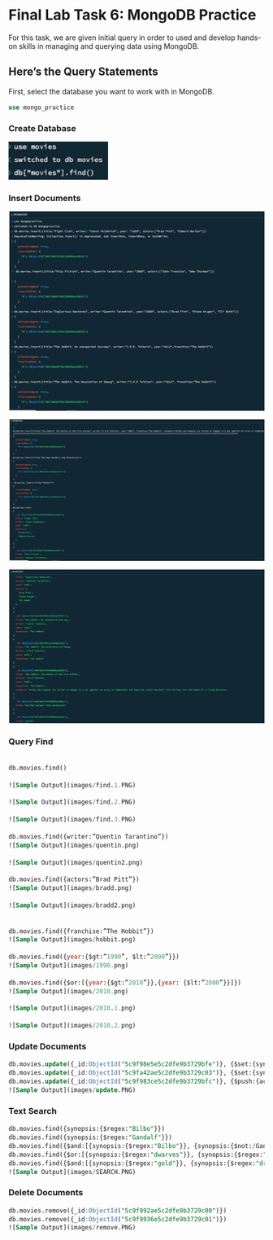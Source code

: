 # Final Lab Task 6: MongoDB Practice
For this task, we are given initial query in order to used and develop hands-on skills in managing and querying data using MongoDB.

## Here’s the Query Statements

First, select the database you want to work with in MongoDB.
```sql
use mongo_practice
```
### Create Database

![Sample Output](images/1.png)

### Insert Documents

![Sample Output](images/2.PNG)

![Sample Output](images/3.PNG)

![Sample Output](images/4.PNG)

### Query Find
```sql

db.movies.find()

![Sample Output](images/find.1.PNG)

![Sample Output](images/find.2.PNG)

![Sample Output](images/find.3.PNG)

db.movies.find({writer:”Quentin Tarantino”})
![Sample Output](images/quentin.png)

![Sample Output](images/quentin2.png)

db.movies.find({actors:”Brad Pitt”})
![Sample Output](images/bradd.png)

![Sample Output](images/bradd2.png)


db.movies.find({franchise:”The Hobbit”})
![Sample Output](images/hobbit.png)

db.movies.find({year:{$gt:”1990”, $lt:”2000”}})
![Sample Output](images/1990.png)

db.movies.find({$or:[{year:{$gt:”2010”}},{year: {$lt:”2000”}}]})
![Sample Output](images/2010.png)

![Sample Output](images/2010.1.png)

![Sample Output](images/2010.2.png)


```
### Update Documents
```sql
db.movies.update({_id:ObjectId("5c9f98e5e5c2dfe9b3729bfe")}, {$set:{synopsis:"A reluctant hobbit, Bilbo Baggins, sets out to the Lonely Mountain with a spirited group of dwarves to reclaim their mountain home - and the gold within it - from the dragon Smaug."}})
db.movies.update({_id:ObjectId("5c9fa42ae5c2dfe9b3729c03")}, {$set:{synopsis:"The dwarves, along with Bilbo Baggins and Gandalf the Grey, continue their quest to reclaim Erebor, their homeland, from Smaug. Bilbo Baggins is in possession of a mysterious and magical ring."}})
db.movies.update({_id:ObjectId("5c9f983ce5c2dfe9b3729bfc")}, {$push:{actors:"Samuel L. Jackson"}})
![Sample Output](images/update.PNG)
```
### Text Search
```sql
db.movies.find({synopsis:{$regex:"Bilbo"}})
db.movies.find({synopsis:{$regex:"Gandalf"}})
db.movies.find({$and:[{synopsis:{$regex:"Bilbo"}}, {synopsis:{$not:/Gandalf/}}]})
db.movies.find({$or:[{synopsis:{$regex:"dwarves"}}, {synopsis:{$regex:"hobbit"}}]})
db.movies.find({$and:[{synopsis:{$regex:"gold"}}, {synopsis:{$regex:"dragon"}}]})
![Sample Output](images/SEARCH.PNG)
```
### Delete Documents
```sql
db.movies.remove({_id:ObjectId("5c9f992ae5c2dfe9b3729c00")})
db.movies.remove({_id:ObjectId("5c9f9936e5c2dfe9b3729c01")})
![Sample Output](images/remove.PNG)
```
